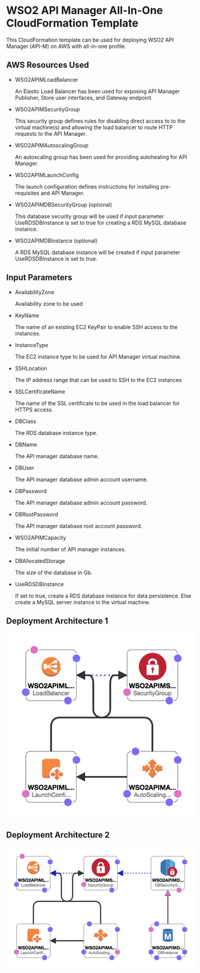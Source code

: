 # WSO2 API Manager All-In-One CloudFormation Template

This CloudFormation template can be used for deploying WSO2 API Manager (API-M) on AWS with all-in-one profile. 

## AWS Resources Used

- WSO2APIMLoadBalancer
  
  An Elastic Load Balancer has been used for exposing API Manager Publisher, Store user interfaces, and Gateway endpoint.

- WSO2APIMSecurityGroup
  
  This security group defines rules for disabling direct access to to the virtual machine(s) and allowing the load balancer to route HTTP requests to the API Manager.

- WSO2APIMAutoscalingGroup
  
  An autoscaling group has been used for providing autohealing for API Manager.

- WSO2APIMLaunchConfig
  
  The launch configuration defines instructions for installing pre-requisites and API Manager.

- WSO2APIMDBSecurityGroup (optional)
  
  This database security group will be used if input parameter UseRDSDBInstance is set to true for creating a RDS MySQL database instance.

- WSO2APIMDBInstance (optional)
  
  A RDS MySQL database instance will be created if input parameter UseRDSDBInstance is set to true.

## Input Parameters

- AvailabilityZone

  Availability zone to be used

- KeyName

  The name of an existing EC2 KeyPair to enable SSH access to the instances.

- InstanceType

  The EC2 instance type to be used for API Manager virtual machine.

- SSHLocation

  The IP address range that can be used to SSH to the EC2 instances

- SSLCertificateName

  The name of the SSL certificate to be used in the load balancer for HTTPS access.

- DBClass

  The RDS database instance type.

- DBName

  The API manager database name.

- DBUser

  The API manager database admin account username.

- DBPassword

  The API manager database admin account password.

- DBRootPassword

  The API manager database root account password.

- WSO2APIMCapacity

  The initial number of API manager instances.

- DBAllocatedStorage

  The size of the database in Gb.

- UseRDSDBInstance

  If set to true, create a RDS database instance for data persistence. Else create a MySQL
  server instance in the virtual machine.

## Deployment Architecture 1
![](WSO2AM210-All-In-One-Deployment1.png)


## Deployment Architecture 2
![](WSO2AM210-All-In-One-Deployment2.png)
